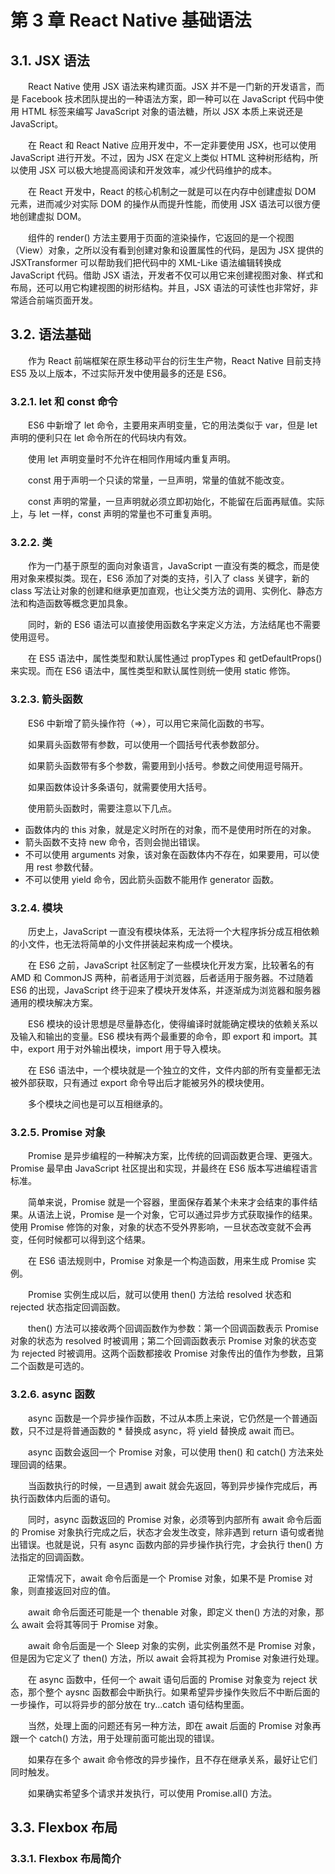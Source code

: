 # 第 3 章 React Native 基础语法

## 3.1. JSX 语法

　　React Native 使用 JSX 语法来构建页面。JSX 并不是一门新的开发语言，而是 Facebook 技术团队提出的一种语法方案，即一种可以在 JavaScript 代码中使用 HTML 标签来编写 JavaScript 对象的语法糖，所以 JSX 本质上来说还是 JavaScript。

　　在 React 和 React Native 应用开发中，不一定非要使用 JSX，也可以使用 JavaScript 进行开发。不过，因为 JSX 在定义上类似 HTML 这种树形结构，所以使用 JSX 可以极大地提高阅读和开发效率，减少代码维护的成本。

　　在 React 开发中，React 的核心机制之一就是可以在内存中创建虚拟 DOM 元素，进而减少对实际 DOM 的操作从而提升性能，而使用 JSX 语法可以很方便地创建虚拟 DOM。

　　组件的 render() 方法主要用于页面的渲染操作，它返回的是一个视图（View）对象，之所以没有看到创建对象和设置属性的代码，是因为 JSX 提供的 JSXTransformer 可以帮助我们把代码中的 XML-Like 语法编辑转换成 JavaScript 代码。借助 JSX 语法，开发者不仅可以用它来创建视图对象、样式和布局，还可以用它构建视图的树形结构。并且，JSX 语法的可读性也非常好，非常适合前端页面开发。

## 3.2. 语法基础

　　作为 React 前端框架在原生移动平台的衍生生产物，React Native 目前支持 ES5 及以上版本，不过实际开发中使用最多的还是 ES6。

### 3.2.1. let 和 const 命令

　　ES6 中新增了 let 命令，主要用来声明变量，它的用法类似于 var，但是 let 声明的便利只在 let 命令所在的代码块内有效。

　　使用 let 声明变量时不允许在相同作用域内重复声明。

　　const 用于声明一个只读的常量，一旦声明，常量的值就不能改变。

　　const 声明的常量，一旦声明就必须立即初始化，不能留在后面再赋值。实际上，与 let 一样，const 声明的常量也不可重复声明。

### 3.2.2. 类

　　作为一门基于原型的面向对象语言，JavaScript 一直没有类的概念，而是使用对象来模拟类。现在，ES6 添加了对类的支持，引入了 class 关键字，新的 class 写法让对象的创建和继承更加直观，也让父类方法的调用、实例化、静态方法和构造函数等概念更加具象。

　　同时，新的 ES6 语法可以直接使用函数名字来定义方法，方法结尾也不需要使用逗号。

　　在 ES5 语法中，属性类型和默认属性通过 propTypes 和 getDefaultProps() 来实现。而在 ES6 语法中，属性类型和默认属性则统一使用 static 修饰。

### 3.2.3. 箭头函数

　　ES6 中新增了箭头操作符（=>），可以用它来简化函数的书写。

　　如果肩头函数带有参数，可以使用一个圆括号代表参数部分。

　　如果箭头函数带有多个参数，需要用到小括号。参数之间使用逗号隔开。

　　如果函数体设计多条语句，就需要使用大括号。

　　使用箭头函数时，需要注意以下几点。

* 函数体内的 this 对象，就是定义时所在的对象，而不是使用时所在的对象。
* 箭头函数不支持 new 命令，否则会抛出错误。
* 不可以使用 arguments 对象，该对象在函数体内不存在，如果要用，可以使用 rest 参数代替。
* 不可以使用 yield 命令，因此箭头函数不能用作 generator 函数。

### 3.2.4. 模块

　　历史上，JavaScript 一直没有模块体系，无法将一个大程序拆分成互相依赖的小文件，也无法将简单的小文件拼装起来构成一个模块。

　　在 ES6 之前，JavaScript 社区制定了一些模块化开发方案，比较著名的有 AMD 和 CommonJS 两种，前者适用于浏览器，后者适用于服务器。不过随着 ES6 的出现，JavaScript 终于迎来了模块开发体系，并逐渐成为浏览器和服务器通用的模块解决方案。

　　ES6 模块的设计思想是尽量静态化，使得编译时就能确定模块的依赖关系以及输入和输出的变量。ES6 模块有两个最重要的命令，即 export 和 import。其中，export 用于对外输出模块，import 用于导入模块。

　　在 ES6 语法中，一个模块就是一个独立的文件，文件内部的所有变量都无法被外部获取，只有通过 export 命令导出后才能被另外的模块使用。

　　多个模块之间也是可以互相继承的。

### 3.2.5. Promise 对象

　　Promise 是异步编程的一种解决方案，比传统的回调函数更合理、更强大。Promise 最早由 JavaScript 社区提出和实现，并最终在 ES6 版本写进编程语言标准。

　　简单来说，Promise 就是一个容器，里面保存着某个未来才会结束的事件结果。从语法上说，Promise 是一个对象，它可以通过异步方式获取操作的结果。使用 Promise 修饰的对象，对象的状态不受外界影响，一旦状态改变就不会再变，任何时候都可以得到这个结果。

　　在 ES6 语法规则中，Promise 对象是一个构造函数，用来生成 Promise 实例。

　　Promise 实例生成以后，就可以使用 then() 方法给 resolved 状态和 rejected 状态指定回调函数。

　　then() 方法可以接收两个回调函数作为参数：第一个回调函数表示 Promise 对象的状态为 resolved 时被调用；第二个回调函数表示 Promise 对象的状态变为 rejected 时被调用。这两个函数都接收 Promise 对象传出的值作为参数，且第二个函数是可选的。

### 3.2.6. async 函数

　　async 函数是一个异步操作函数，不过从本质上来说，它仍然是一个普通函数，只不过是将普通函数的 * 替换成 async，将 yield 替换成 await 而已。

　　async 函数会返回一个 Promise 对象，可以使用 then() 和 catch() 方法来处理回调的结果。

　　当函数执行的时候，一旦遇到 await 就会先返回，等到异步操作完成后，再执行函数体内后面的语句。

　　同时，async 函数返回的 Promise 对象，必须等到内部所有 await 命令后面的 Promise 对象执行完成之后，状态才会发生改变，除非遇到 return 语句或者抛出错误。也就是说，只有 async 函数内部的异步操作执行完，才会执行 then() 方法指定的回调函数。

　　正常情况下，await 命令后面是一个 Promise 对象，如果不是 Promise 对象，则直接返回对应的值。

　　await 命令后面还可能是一个 thenable 对象，即定义 then() 方法的对象，那么 await 会将其等同于 Promise 对象。

　　await 命令后面是一个 Sleep 对象的实例，此实例虽然不是 Promise 对象，但是因为它定义了 then() 方法，所以 await 会将其视为 Promise 对象进行处理。

　　在 async 函数中，任何一个 await 语句后面的  Promise 对象变为 reject 状态，那个整个 aysnc 函数都会中断执行。如果希望异步操作失败后不中断后面的一步操作，可以将异步的部分放在 try...catch 语句结构里面。

　　当然，处理上面的问题还有另一种方法，即在 await 后面的 Promise 对象再跟一个 catch() 方法，用于处理前面可能出现的错误。

　　如果存在多个 await 命令修改的异步操作，且不存在继承关系，最好让它们同时触发。

　　如果确实希望多个请求并发执行，可以使用 Promise.all() 方法。

## 3.3. Flexbox 布局

### 3.3.1. Flexbox 布局简介

　　